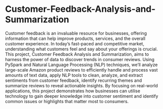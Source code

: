 # Customer-Feedback-Analysis-and-Summarization

Customer feedback is an invaluable resource for businesses, offering information that can help improve products, services, and the overall customer experience. In today’s fast-paced and competitive market, understanding what customers feel and say about your offerings is crucial. This project, Customer Feedback Analysis and Summarization, aims to harness the power of data to discover trends in consumer reviews.
Using PySpark and Natural Language Processing (NLP) techniques, we’ll analyze large-scale Amazon product reviews to efficiently handle and process vast amounts of text data, apply NLP tools to clean, analyze, and extract sentiments from customer feedback, identify recurring themes and summarize reviews to reveal actionable insights.
By focusing on real-world applications, this project demonstrates how businesses can utilise technology to gain deeper knowledge into customer sentiment and identify common issues or highlights that matter most to consumers.